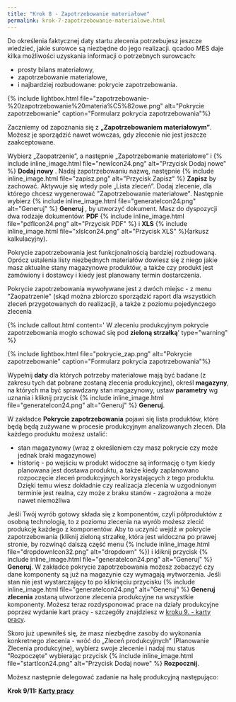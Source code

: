 ```yaml
---
title: "Krok 8 - Zapotrzebowanie materiałowe"
permalink: krok-7-zapotrzebowanie-materialowe.html
---
```

Do określenia faktycznej daty startu zlecenia potrzebujesz jeszcze wiedzieć, jakie surowce są niezbędne do jego realizacji. qcadoo MES daje kilka możliwości uzyskania informacji o potrzebnych surowcach:

- prosty bilans materiałowy,
- zapotrzebowanie materiałowe,
- i najbardziej rozbudowane: pokrycie zapotrzebowania.

{% include lightbox.html file="zapotrzebowanie-%20zapotrzebowanie%20materia%C5%82owe.png" alt="Pokrycie zapotrzebowanie" caption="Formularz pokrycia zapotrzebowania"%}

Zaczniemy od zapoznania się z **„Zapotrzebowaniem materiałowym”**. Możesz je sporządzić nawet wówczas, gdy zlecenie nie jest jeszcze zaakceptowane.

Wybierz „Zaopatrzenie”, a następnie „Zapotrzebowanie materiałowe” i {% include inline_image.html file="newIcon24.png" alt="Przycisk Dodaj nowe" %} **Dodaj nowy**
. Nadaj zapotrzebowaniu nazwę, następnie {% include inline_image.html file="zapisz.png" alt="Przycisk Zapisz" %} **Zapisz** by zachować. Aktywuje się wtedy pole „Lista zleceń”. Dodaj zlecenie, dla którego chcesz wygenerować "Zapotrzebowanie materiałowe". Następnie wybierz  {% include inline_image.html file="generateIcon24.png" alt="Generuj" %} **Generuj** , by utworzyć dokument. Masz do dyspozycji dwa rodzaje dokumentów: **PDF** {% include inline_image.html file="pdfIcon24.png" alt="Przycisk PDF" %} i **XLS** {% include inline_image.html file="xlsIcon24.png" alt="Przycisk XLS" %}(arkusz kalkulacyjny).

Pokrycie zapotrzebowania jest funkcjonalnością bardziej rozbudowaną. Oprócz ustalenia listy niezbędnych materiałów dowiesz się z niego jakie masz aktualne stany magazynowe produktów, a także czy produkt jest zamówiony i dostawcy i kiedy jest planowany termin dostarczenia.

Pokrycie zapotrzebowania wywoływane jest z dwóch miejsc - z menu "Zaopatrzenie" (skąd można zbiorczo sporządzić raport dla wszystkich zleceń przygotowanych do realizacji), a także z poziomu pojedynczego zlecenia


{% include callout.html content=' W zleceniu produkcyjnym pokrycie zapotrzebowania mogło schować się pod **zieloną strzałką**' type="warning" %} 

{% include lightbox.html file="pokrycie_zap.png" alt="Pokrycie zapotrzebowanie" caption="Formularz pokrycia zapotrzebowania"%}

Wypełnij **daty** dla których potrzeby materiałowe mają być badane (z zakresu tych dat pobrane zostaną zlecenia produkcyjne), określ **magazyny**, na których ma być sprawdzany stan magazynowy, ustaw **parametry** wg uznania i kliknij przycisk  {% include inline_image.html file="generateIcon24.png" alt="Generuj" %} **Generuj**.

W zakładce **Pokrycie zapotrzebowania** pojawi się lista produktów, które będą będą zużywane w procesie produkcyjnym analizowanych zleceń. Dla każdego produktu możesz ustalić:

- stan magazynowy (wraz z określeniem czy masz pokrycie czy może jednak braki magazynowe)
- historię - po wejściu w produkt widoczne są informację o tym kiedy planowana jest dostawa produktu, a także kiedy zaplanowano rozpoczęcie zleceń produkcyjnych korzystających z tego produktu. Dzięki temu wiesz dokładnie czy realizacja zlecenia w uzgodnionym terminie jest realna, czy może z braku stanów - zagrożona a może nawet niemożliwa

Jeśli Twój wyrób gotowy składa się z komponentów, czyli półproduktów z osobną technologią, to z poziomu zlecenia na wyrób możesz zlecić produkcję każdego z komponentów. Aby to uczynić wejdź w pokrycie zapotrzebowania (kliknij zieloną strzałkę, która jest widoczna po prawej stronie, by rozwinąć dalszą część menu  {% include inline_image.html file="dropdownIcon32.png" alt="dropdown" %}) i kliknij przycisk  {% include inline_image.html file="generateIcon24.png" alt="Generuj" %} **Generuj**. W zakładce pokrycie zapotrzebowania możesz zobaczyć czy dane komponenty są już na magazynie czy wymagają wytworzenia. Jeśli stan nie jest wystarczający to po kliknięciu przycisku {% include inline_image.html file="generateIcon24.png" alt="Generuj" %} **Generuj zlecenia** zostaną utworzone zlecenia produkcyjne na wszystkie komponenty. Możesz teraz rozdysponować prace na działy produkcyjne poprzez wydanie kart pracy - szczegóły znajdziesz w [kroku 9. - karty pracy](/krok-8-karty-pracy).

  

Skoro już upewniłeś się, że masz niezbędne zasoby do wykonania konkretnego zlecenia - wróć do „Zleceń produkcyjnych” (Planowanie  Zlecenia produkcyjne), wybierz swoje zlecenie i nadaj mu status "Rozpoczęte" wybierając przycisk {% include inline_image.html file="startIcon24.png" alt="Przycisk Dodaj nowe" %} **Rozpocznij**.

Możesz następnie delegować zadanie na halę produkcyjną następująco:

**Krok 9/11: [Karty pracy](/krok-8-karty-pracy)**
